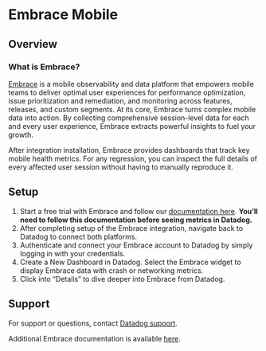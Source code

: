 # Embrace Mobile

## Overview

### What is Embrace?

[Embrace][1] is a mobile observability and data platform that empowers mobile teams to deliver optimal user experiences for 
performance optimization, issue prioritization and remediation, and monitoring across features, releases, and custom 
segments. At its core, Embrace turns complex mobile data into action. By collecting comprehensive session-level data for
each and every user experience, Embrace extracts powerful insights to fuel your growth.

After integration installation, Embrace provides dashboards that track key mobile health metrics. For any regression, you can inspect 
the full details of every affected user session without having to manually reproduce it. 

 
## Setup

1. Start a free trial with Embrace and follow our [documentation here][2]. **You’ll need to 
   follow this documentation before seeing metrics in Datadog.**
1. After completing setup of the Embrace integration, navigate back to Datadog to connect both platforms.
1. Authenticate and connect your Embrace account to Datadog by simply logging in with your credentials.
1. Create a New Dashboard in Datadog. Select the Embrace widget to display Embrace data with crash or networking metrics.
1. Click into “Details” to dive deeper into Embrace from Datadog.

## Support
For support or questions, contact [Datadog support][3].


Additional Embrace documentation is available [here][2].

[1]: https://embrace.io
[2]: https://embrace.io/docs/
[3]: https://www.datadoghq.com/support/
